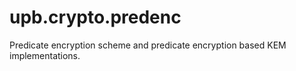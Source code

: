 # upb.crypto.predenc
Predicate encryption scheme and predicate encryption based KEM implementations.
